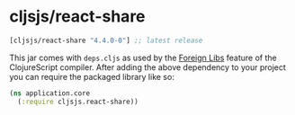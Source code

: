 # cljsjs/react-share

[](dependency)
```clojure
[cljsjs/react-share "4.4.0-0"] ;; latest release
```
[](/dependency)

This jar comes with `deps.cljs` as used by the [Foreign Libs][flibs] feature
of the ClojureScript compiler. After adding the above dependency to your project
you can require the packaged library like so:

```clojure
(ns application.core
  (:require cljsjs.react-share))
```

[flibs]: https://clojurescript.org/reference/packaging-foreign-deps
